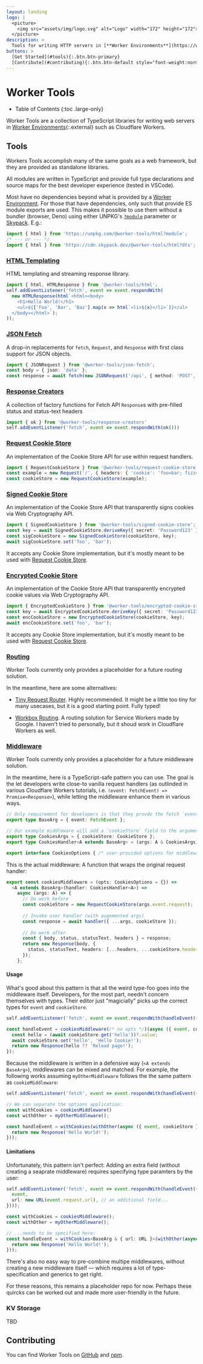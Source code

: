 ```yaml
---
layout: landing
logo: |
  <picture>
    <img src="assets/img/logo.svg" alt="Logo" width="172" height="172">
  </picture>
description: >
  Tools for writing HTTP servers in [**Worker Environments**](https://workers.js.org/){:.external} such as **Cloudflare Workers**.
buttons: >
  [Get Started](#tools){:.btn.btn-primary}
  [Contribute](#contributing){:.btn.btn-default style="font-weight:normal"}
---
```


# Worker Tools

* Table of Contents
{:toc .large-only}

Worker Tools are a collection of TypeScript libraries for writing web servers in [Worker Environments][1]{:.external} such as Cloudflare Workers.

[1]: https://workers.js.org/
[2]: https://www.npmjs.com/org/werker
[3]: https://github.com/worker-tools  

## Tools
Workers Tools accomplish many of the same goals as a web framework, but they are provided as standalone libraries.

All modules are written in TypeScript and provide full type declarations and source maps for the best developer experience (tested in VSCode).

Most have no dependencies beyond what is provided by a [Worker Environment][1]. 
For those that have dependencies, only such that provide ES module exports are used. 
This makes it possible to use them without a bundler (browser, Deno) using either UNPKG's [`?module`](https://unpkg.com/#query-params)  parameter or [Skypack](https://skypack.dev). E.g.:

```ts
import { html } from 'https://unpkg.com/@worker-tools/html?module';
/* --- or --- */
import { html } from 'https://cdn.skypack.dev/@worker-tools/html?dts';
```

### [HTML Templating](https://github.com/worker-tools/html)
HTML templating and streaming response library.

```ts
import { html, HTMLResponse } from '@worker-tools/html';
self.addEventListener('fetch', event => event.respondWith(
  new HTMLResponse(html`<html><body>
    <h1>Hello World!</h1>
    <ul>${['Foo', 'Bar', 'Baz'].map(x => html`<li>${x}</li>`)}</ul>
  </body></html>`);
));
```

### [JSON Fetch](https://github.com/worker-tools/json-fetch)
A drop-in replacements for `fetch`, `Request`, and `Response` with first class support for JSON objects.

```ts
import { JSONRequest } from '@worker-tools/json-fetch';
const body = { json: 'data' };
const response = await fetch(new JSONRequest('/api', { method: 'POST', body }));
```

### [Response Creators](https://github.com/worker-tools/response-creators)
A collection of factory functions for Fetch API `Response`s with pre-filled status and status-text headers

```ts
import { ok } from '@worker-tools/response-creators'
self.addEventListener('fetch', event => event.respondWith(ok()))
```


### [Request Cookie Store](https://github.com/worker-tools/request-cookie-store)
An implementation of the Cookie Store API for use within request handlers.

```ts
import { RequestCookieStore } from '@worker-tools/request-cookie-store';
const example = new Request('/', { headers: { 'cookie': 'foo=bar; fizz=buzz' } });
const cookieStore = new RequestCookieStore(example);
```

### [Signed Cookie Store](https://github.com/worker-tools/signed-cookie-store)
An implementation of the Cookie Store API that transparently signs cookies via Web Cryptography API.

```ts
import { SignedCookieStore } from '@worker-tools/signed-cookie-store';
const key = await SignedCookieStore.deriveKey({ secret: 'Password123' });
const sigCookieStore = new SignedCookieStore(cookieStore, key);
await sigCookieStore.set('foo', 'bar');
```

It accepts any Cookie Store implementation, but it's mostly meant to be used with [Request Cookie Store](#request-cookie-store).


### [Encrypted Cookie Store](https://github.com/worker-tools/encrypted-cookie-store)
An implementation of the Cookie Store API that transparently encrypted cookie values via Web Cryptography API.

```ts
import { EncryptedCookieStore } from '@worker-tools/encrypted-cookie-store';
const key = await EncryptedCookieStore.deriveKey({ secret: 'Password123' });
const encCookieStore = new EncryptedCookieStore(cookieStore, key);
await encCookieStore.set('foo', 'bar');
```

It accepts any Cookie Store implementation, but it's mostly meant to be used with [Request Cookie Store](#request-cookie-store).


### [Routing](https://github.com/worker-tools/router)
Worker Tools currently only provides a placeholder for a future routing solution.

In the meantime, here are some alternatives:

- [Tiny Request Router](https://github.com/berstend/tiny-request-router).
  Highly recommended. It might be a little too tiny for many usecases, but it is a good starting point.
  Fully typed!
  
- [Workbox Routing](https://developers.google.com/web/tools/workbox/modules/workbox-routing).
  A routing solution for Service Workers made by Google. I haven't tried to personally, but it shoud work in Cloudflare Workers as well.


### [Middleware](https://github.com/worker-tools/middleware)
Worker Tools currently only provides a placeholder for a future middleware solution.

In the meantime, here is a TypeScript-safe pattern you can use. The goal is the let developers write close-to vanilla request handlers (as outlinded in various Cloudflare Workers tutorials, i.e. `(event: FetchEvent) => Promise<Response>`), while letting the middleware enhance them in various ways. 

```ts
// Only requirement for developers is that they provde the fetch `event` as a field in a record
export type BaseArg = { event: FetchEvent };

// Our example middleware will add a `cookieStore` field to the argument
export type CookiesArgs = { cookieStore: CookieStore };
export type CookiesHandler<A extends BaseArg> = (args: A & CookiesArgs) => Promise<Response>;

export interface CookiesOptions { /* user-provided options for middleware */}
```

This is the actual middleware: A function that wraps the original request handler:

```ts
export const cookiesMiddleware = (opts: CookiesOptions = {}) => 
  <A extends BaseArg>(handler: CookiesHandler<A>) => 
    async (args: A) => {
      // Do work before
      const cookieStore = new RequestCookieStore(args.event.request);
      
      // Invoke user handler (with augemented args)
      const response = await handler({ ...args, cookieStore });
      
      // Do work after
      const { body, status, statusText, headers } = response;
      return new Response(body, { 
        status, statusText, headers: [...headers, ...cookieStore.headers],
      });
    };
```

#### Usage
What's good about this pattern is that all the weird type-foo goes into the middleware itself. Developers, for the most part, needn't
concern themselves with types. Their editor just "magicially" picks up the correct types for `event`  and `cookieStore`. 


```ts
self.addEventListener('fetch', event => event.respondWith(handleEvent({ event })))

const handleEvent = cookiesMiddleware(/* no opts */)(async ({ event, cookieStore }) => {
  const hello = (await cookieStore.get('hello'))?.value;
  await cookieStore.set('hello', 'Hello Cookie!');
  return new Response(hello ?? 'Reload page!');
});
```

Because the middleware is written in a defensive way (`<A extends BaseArg>`), middlewares can be mixed and matched.
For example, the following works assuming `myOtherMiddleware` follows the the same pattern as `cookieMiddleware`:

```ts
self.addEventListener('fetch', event => event.respondWith(handleEvent({ event })))

// We can separate the options application:
const withCookies = cookiesMiddleware()
const withOther = myOtherMiddleware();

const handleEvent = withCookies(withOther(async ({ event, cookieStore }) => {
  return new Response('Hello World!');
}));
```

#### Limitations
Unfortunately, this pattern isn't perfect: Adding an extra field (without creating a seaprate middleware) requires specifying type paramters by the user:

```ts
self.addEventListener('fetch', event => event.respondWith(handleEvent({
  event, 
  url: new URL(event.request.url), // an additional field...
})));

const withCookies = cookiesMiddleware();
const withOther = myOtherMiddleware();

// ...needs to be specified here:
const handleEvent = withCookies<BaseArg & { url: URL }>(withOther(async ({ event, url, cookieStore }) => {
  return new Response('Hello World!');
}));
```

There's also no easy way to pre-combine multipe middlewares, without creating a new middleware itself
— which requires a lot of type-specification and generics to get right.

For these reasons, this remains a placeholder repo for now. Perhaps these quircks can be worked out and made more user-friendly in the future.

### KV Storage
TBD

## Contributing
You can find Worker Tools on [GitHub][3] and [npm][2].

